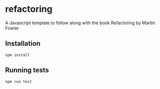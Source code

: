 # refactoring
A Javascript template to follow along with the book Refactoring by Martin Fowler

## Installation

`npm install`

## Running tests

`npm run test`
